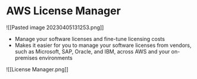 # AWS License Manager
![[Pasted image 20230405131253.png]]
- Manage your software licenses and fine-tune licensing costs
- Makes it easier for you to manage your software licenses from vendors, such as Microsoft, SAP, Oracle, and IBM, across AWS and your on-premises environments

![[License Manager.png]]